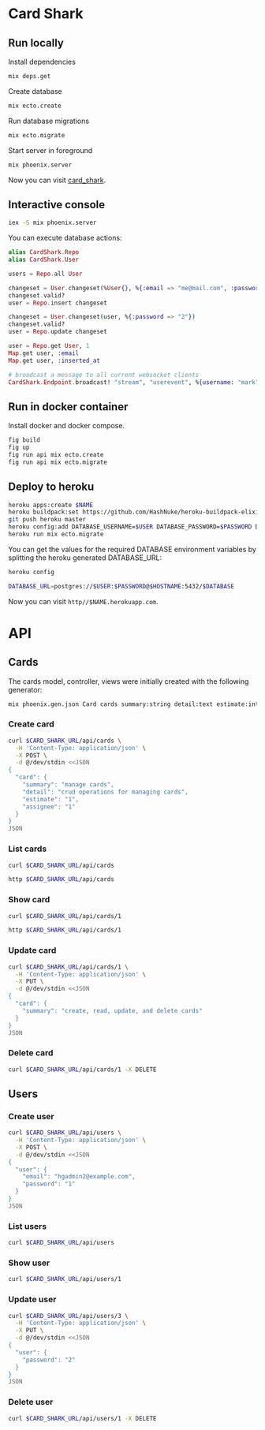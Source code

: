 # Card Shark

## Run locally

Install dependencies

```sh
mix deps.get
```

Create database

```sh
mix ecto.create
```

Run database migrations

```sh
mix ecto.migrate
```

Start server in foreground

```sh
mix phoenix.server
```

Now you can visit [card_shark](http://localhost:4000).

## Interactive console

```sh
iex -S mix phoenix.server
```

You can execute database actions:

```elixir
alias CardShark.Repo
alias CardShark.User

users = Repo.all User

changeset = User.changeset(%User{}, %{:email => "me@mail.com", :password => "1"})
changeset.valid?
user = Repo.insert changeset

changeset = User.changeset(user, %{:password => "2"})
changeset.valid?
user = Repo.update changeset

user = Repo.get User, 1
Map.get user, :email
Map.get user, :inserted_at

# broadcast a message to all current websocket clients
CardShark.Endpoint.broadcast! "stream", "userevent", %{username: "mark", content: "content"}
```

## Run in docker container

Install docker and docker compose.

```sh
fig build
fig up
fig run api mix ecto.create
fig run api mix ecto.migrate
```

## Deploy to heroku

```sh
heroku apps:create $NAME
heroku buildpack:set https://github.com/HashNuke/heroku-buildpack-elixir
git push heroku master
heroku config:add DATABASE_USERNAME=$USER DATABASE_PASSWORD=$PASSWORD DATABASE_DATABASE=$DATABASE DATABASE_HOSTNAME=$HOSTNAME
heroku run mix ecto.migrate
```

You can get the values for the required DATABASE environment variables by splitting the heroku generated DATABASE_URL:

```sh
heroku config

DATABASE_URL=postgres://$USER:$PASSWORD@$HOSTNAME:5432/$DATABASE
```

Now you can visit `http//$NAME.herokuapp.com`.

# API

## Cards

The cards model, controller, views were initially created with the following generator:

```sh
mix phoenix.gen.json Card cards summary:string detail:text estimate:integer assignee:integer
```

### Create card

```sh
curl $CARD_SHARK_URL/api/cards \
  -H 'Content-Type: application/json' \
  -X POST \
  -d @/dev/stdin <<JSON
{
  "card": {
    "summary": "manage cards",
    "detail": "crud operations for managing cards",
    "estimate": "1",
    "assignee": "1"
  }
}
JSON
```

### List cards

```sh
curl $CARD_SHARK_URL/api/cards

http $CARD_SHARK_URL/api/cards
```

### Show card

```sh
curl $CARD_SHARK_URL/api/cards/1

http $CARD_SHARK_URL/api/cards/1
```

### Update card

```sh
curl $CARD_SHARK_URL/api/cards/1 \
  -H 'Content-Type: application/json' \
  -X PUT \
  -d @/dev/stdin <<JSON
{
  "card": {
    "summary": "create, read, update, and delete cards"
  }
}
JSON
```

### Delete card

```sh
curl $CARD_SHARK_URL/api/cards/1 -X DELETE
```

## Users

### Create user

```sh
curl $CARD_SHARK_URL/api/users \
  -H 'Content-Type: application/json' \
  -X POST \
  -d @/dev/stdin <<JSON
{
  "user": {
    "email": "hgadmin2@example.com",
    "password": "1"
  }
}
JSON
```

### List users

```sh
curl $CARD_SHARK_URL/api/users
```

### Show user

```sh
curl $CARD_SHARK_URL/api/users/1
```

### Update user

```sh
curl $CARD_SHARK_URL/api/users/3 \
  -H 'Content-Type: application/json' \
  -X PUT \
  -d @/dev/stdin <<JSON
{
  "user": {
    "password": "2"
  }
}
JSON
```

### Delete user

```sh
curl $CARD_SHARK_URL/api/users/1 -X DELETE
```
